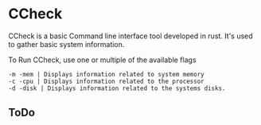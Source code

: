 # CCheck

CCheck is a basic Command line interface tool developed in rust.
It's used to gather basic system information.

To Run CCheck, use one or multiple of the available flags
```
-m -mem | Displays information related to system memory
-c -cpu | Displays information related to the processor
-d -disk | Displays information related to the systems disks.
``` 

## ToDo